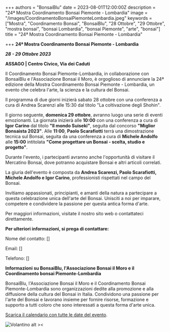 +++
authors = "BonsaiBlu"
date = 2023-08-01T12:00:00Z
description = "24ª Mostra Coordinamento Bonsai Piemonte - Lombardia"
image = "/images/CoordinamentoBonsaiPiemonteLombardia.jpeg"
keywords = ["Mostra", "Coordinamento Bonsai", "BonsaiBlu", "28 Ottobre", "29 Ottobre", "mostra bonsai", "bonsai Lombardia", "bonsai Piemonte", "arte", "bonsai"]
title = "24ª Mostra Coordinamento Bonsai Piemonte - Lombardia"

+++
**24ª Mostra Coordinamento Bonsai Piemonte - Lombardia**

***28 - 29 Ottobre 2023***

**ASSAGO | Centro Civico, Via dei Caduti**

Il Coordinamento Bonsai Piemonte-Lombardia, in collaborazione con BonsaiBlu e l'Associazione Bonsai il Moro, è orgoglioso di annunciare la 24ª edizione della Mostra Coordinamento Bonsai Piemonte - Lombardia, un evento che celebra l'arte, la scienza e la cultura del Bonsai.

Il programma di due giorni inizierà sabato 28 ottobre con una conferenza a cura di Andrea Scarenzi alle 15:30 dal titolo "La coltivazione degli Shohin".

Il giorno seguente, **domenica 29 ottobre**, avranno luogo una serie di eventi emozionanti.
La giornata inizierà alle **10:00** con una conferenza a cura di **Igor Carino** dal titolo **"Il mondo Suiseki"**, seguita dal concorso **"Miglior Bonsaista 2023"**.
Alle **11:00**, **Paolo Scarafiotti** terrà una dimostrazione tecnica sul Bonsai, seguita da una conferenza a cura di **Michele Andolfo** alle **15:00** intitolata **"Come progettare un Bonsai - scelta, studio e progetto"**.

Durante l'evento, i partecipanti avranno anche l'opportunità di visitare il Mercatino Bonsai, dove potranno acquistare Bonsai e altri articoli correlati.

La giuria dell'evento è composta da **Andrea Scarenzi, Paolo Scarafiotti, Michele Andolfo e Igor Carino**, professionisti rispettati nel campo del Bonsai.

Invitiamo appassionati, principianti, e amanti della natura a partecipare a questa celebrazione unica dell'arte del Bonsai. Unisciti a noi per imparare, competere e condividere la passione per questa antica forma d'arte.

Per maggiori informazioni, visitate il nostro sito web o contattateci direttamente.

**Per ulteriori informazioni, si prega di contattare:**

Nome del contatto: []

Email: []

Telefono: []

**Informazioni su BonsaiBlu, l'Associazione Bonsai il Moro e il Coordinamento bonsai Piemonte-Lombardia**

BonsaiBlu, l'Associazione Bonsai il Moro e il Coordinamento Bonsai Piemonte-Lombardia sono organizzazioni dedite alla promozione e alla diffusione della cultura del Bonsai in Italia. Condividono una passione per l'arte del Bonsai e lavorano insieme per fornire risorse, formazione e supporto a tutti coloro che sono interessati a questa forma d'arte unica.

[Scarica il calendario con tutte le date del evento](https://bonsaiblu.it/images/BonsaiPiemonteLombardia.ics).

![Volantino alt ><](/images/CoordinamentoBonsaiPiemonteLombardia.jpeg "Volantino")
